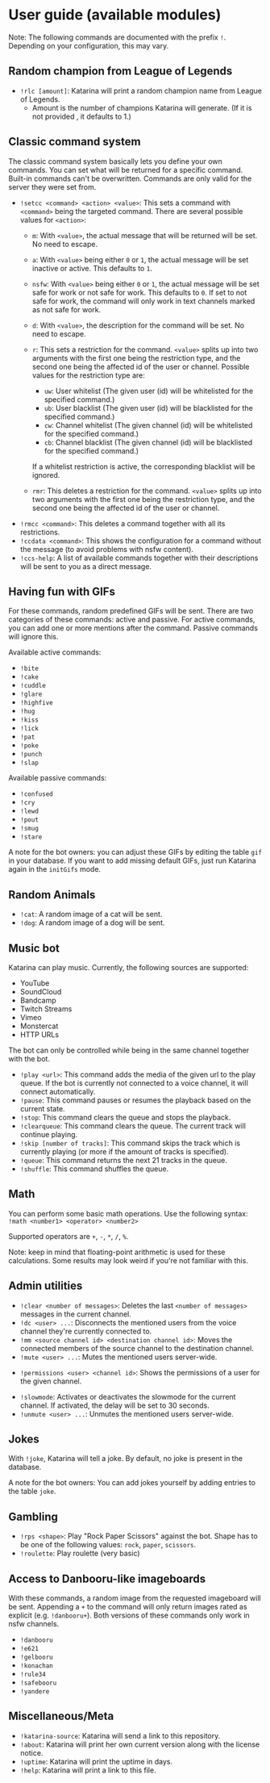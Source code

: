 # User guide (available modules)

Note: The following commands are documented with the prefix `!`. Depending on your configuration, this may vary.

## Random champion from League of Legends
* `!rlc [amount]`: Katarina will print a random champion name from League of Legends.
    + Amount is the number of champions Katarina will generate. (If it is not provided , it defaults to 1.)

## Classic command system

The classic command system basically lets you define your own commands. You can set what will be returned for a specific command. Built-in commands can't be overwritten.
Commands are only valid for the server they were set from.

* `!setcc <command> <action> <value>`: This sets a command with `<command>` being the targeted command. There are several possible values for `<action>`:
    + `m`: With `<value>`, the actual message that will be returned will be set. No need to escape.
    + `a`: With `<value>` being either `0` or `1`, the actual message will be set inactive or active. This defaults to `1`.
    + `nsfw`: With `<value>` being either `0` or `1`, the actual message will be set safe for work or not safe for work. This defaults to `0`. If set to not safe for work, the command will only work in text channels marked as not safe for work.
    + `d`: With `<value>`, the description for the command will be set. No need to escape.
    + `r`: This sets a restriction for the command. `<value>` splits up into two arguments with the first one being the restriction type, and the second one being the affected id of the user or channel. Possible values for the restriction type are:
        - `uw`: User whitelist (The given user (id) will be whitelisted for the specified command.)
        - `ub`: User blacklist (The given user (id) will be blacklisted for the specified command.)
        - `cw`: Channel whitelist (The given channel (id) will be whitelisted for the specified command.)
        - `cb`: Channel blacklist (The given channel (id) will be blacklisted for the specified command.)

      If a whitelist restriction is active, the corresponding blacklist will be ignored.
    + `rmr`: This deletes a restriction for the command. `<value>` splits up into two arguments with the first one being the restriction type, and the second one being the affected id of the user or channel.
* `!rmcc <command>`: This deletes a command together with all its restrictions.
* `!ccdata <command>`: This shows the configuration for a command without the message (to avoid problems with nsfw content).
* `!ccs-help`: A list of available commands together with their descriptions will be sent to you as a direct message.

## Having fun with GIFs

For these commands, random predefined GIFs will be sent.
There are two categories of these commands: active and passive.
For active commands, you can add one or more mentions after the command. Passive commands will ignore this.

Available active commands:
* `!bite`
* `!cake`
* `!cuddle`
* `!glare`
* `!highfive`
* `!hug`
* `!kiss`
* `!lick`
* `!pat`
* `!poke`
* `!punch`
* `!slap`

Available passive commands:
* `!confused`
* `!cry`
* `!lewd`
* `!pout`
* `!smug`
* `!stare`

A note for the bot owners: you can adjust these GIFs by editing the table `gif` in your database.
If you want to add missing default GIFs, just run Katarina again in the `initGifs` mode.

## Random Animals

* `!cat`: A random image of a cat will be sent.
* `!dog`: A random image of a dog will be sent.

## Music bot

Katarina can play music. Currently, the following sources are supported:
* YouTube
* SoundCloud
* Bandcamp
* Twitch Streams
* Vimeo
* Monstercat
* HTTP URLs

The bot can only be controlled while being in the same channel together with the bot.

* `!play <url>`: This command adds the media of the given url to the play queue. If the bot is currently not connected to a voice channel, it will connect automatically.
* `!pause`: This command pauses or resumes the playback based on the current state.
* `!stop`: This command clears the queue and stops the playback.
* `!clearqueue`: This command clears the queue. The current track will continue playing.
* `!skip [number of tracks]`: This command skips the track which is currently playing (or more if the amount of tracks is specified).
* `!queue`: This command returns the next 21 tracks in the queue.
* `!shuffle`: This command shuffles the queue.

## Math

You can perform some basic math operations.
Use the following syntax: `!math <number1> <operator> <number2>`

Supported operators are `+`, `-`, `*`, `/`, `%`.

Note: keep in mind that floating-point arithmetic is used for these calculations. Some results may look weird if you're not familiar with this.

## Admin utilities

* `!clear <number of messages>`: Deletes the last `<number of messages>` messages in the current channel.
* `!dc <user> ...`: Disconnects the mentioned users from the voice channel they're currently connected to.
* `!mm <source channel id> <destination channel id>`: Moves the connected members of the source channel to the destination channel.
* `!mute <user> ...`: Mutes the mentioned users server-wide.
+ `!permissions <user> <channel id>`: Shows the permissions of a user for the given channel.
* `!slowmode`: Activates or deactivates the slowmode for the current channel. If activated, the delay will be set to 30 seconds.
* `!unmute <user> ...`: Unmutes the mentioned users server-wide.

## Jokes

With `!joke`, Katarina will tell a joke. By default, no joke is present in the database.

A note for the bot owners: You can add jokes yourself by adding entries to the table `joke`.

## Gambling
* `!rps <shape>`: Play "Rock Paper Scissors" against the bot. Shape has to be one of the following values: `rock`, `paper`, `scissors`.
* `!roulette`: Play roulette (very basic)

## Access to Danbooru-like imageboards

With these commands, a random image from the requested imageboard will be sent. Appending a `+` to the command will only return images rated as explicit (e.g. `!danbooru+`).
Both versions of these commands only work in nsfw channels.

* `!danbooru`
* `!e621`
* `!gelbooru`
* `!konachan`
* `!rule34`
* `!safebooru`
* `!yandere`

## Miscellaneous/Meta
* `!katarina-source`: Katarina will send a link to this repository.
* `!about`: Katarina will print her own current version along with the license notice.
* `!uptime`: Katarina will print the uptime in days.
* `!help`: Katarina will print a link to this file.
